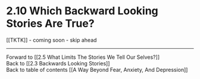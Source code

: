# 2.10 Which Backward Looking Stories Are True?

[[TKTK]] - coming soon - skip ahead

___

Forward to [[2.5 What Limits The Stories We Tell Our Selves?]]            
Back to [[2.3 Backwards Looking Stories]]        
Back to table of contents [[A Way Beyond Fear, Anxiety, And Depression]]    

